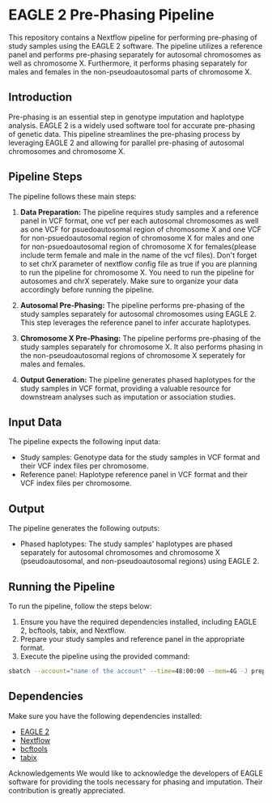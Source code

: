 # EAGLE 2 Pre-Phasing Pipeline

This repository contains a Nextflow pipeline for performing pre-phasing of study samples using the EAGLE 2 software. The pipeline utilizes a reference panel and performs pre-phasing separately for autosomal chromosomes as well as chromosome X. Furthermore, it performs phasing separately for males and females in the non-pseudoautosomal parts of chromosome X.

## Introduction

Pre-phasing is an essential step in genotype imputation and haplotype analysis. EAGLE 2 is a widely used software tool for accurate pre-phasing of genetic data. This pipeline streamlines the pre-phasing process by leveraging EAGLE 2 and allowing for parallel pre-phasing of autosomal chromosomes and chromosome X.

## Pipeline Steps

The pipeline follows these main steps:

1. **Data Preparation:** The pipeline requires study samples and a reference panel in VCF format, one vcf per each autosomal chromosomes as well as one VCF for psuedoautosomal region of chromosome X and one VCF for non-psuedoautosomal region of chromosome X for males and one for non-psuedoautosomal region of chromosome X for females(please include term female and male in the name of the vcf files). Don't forget to set chrX parameter of nextflow config file as true if you are planning to run the pipeline for chromosome X. You need to run the pipeline for autosomes and chrX seperately. Make sure to organize your data accordingly before running the pipeline.

2. **Autosomal Pre-Phasing:** The pipeline performs pre-phasing of the study samples separately for autosomal chromosomes using EAGLE 2. This step leverages the reference panel to infer accurate haplotypes.

3. **Chromosome X Pre-Phasing:** The pipeline performs pre-phasing of the study samples separately for chromosome X. It also performs phasing in the non-pseudoautosomal regions of chromosome X seperately for males and females.

4. **Output Generation:** The pipeline generates phased haplotypes for the study samples in VCF format, providing a valuable resource for downstream analyses such as imputation or association studies.

## Input Data

The pipeline expects the following input data:

- Study samples: Genotype data for the study samples in VCF format and their VCF index files per chromosome.
- Reference panel: Haplotype reference panel in VCF format and their VCF index files per chromosome.

## Output

The pipeline generates the following outputs:

- Phased haplotypes: The study samples' haplotypes are phased separately for autosomal chromosomes and chromosome X (pseudoautosomal, and non-pseudoautosomal regions) using EAGLE 2.

## Running the Pipeline

To run the pipeline, follow the steps below:

1. Ensure you have the required dependencies installed, including EAGLE 2, bcftools, tabix, and Nextflow.
2. Prepare your study samples and reference panel in the appropriate format.
3. Execute the pipeline using the provided command:

```bash
sbatch --account="name of the account" --time=48:00:00 --mem=4G -J prephasing --wrap="nextflow run /path/to/phasing.nf" -o phasing.slurm.log
```
## Dependencies

Make sure you have the following dependencies installed:

- [EAGLE 2](https://alkesgroup.broadinstitute.org/Eagle/) 
- [Nextflow](https://www.nextflow.io/)
- [bcftools](https://samtools.github.io/bcftools/howtos/install.html)
- [tabix](https://howtoinstall.co/en/tabix)


Acknowledgements
We would like to acknowledge the developers of EAGLE software for providing the tools necessary for phasing and imputation. Their contribution is greatly appreciated.
